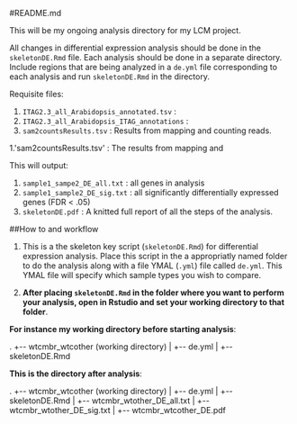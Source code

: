 #README.md

This will be my ongoing analysis directory for my LCM project.  

All changes in differential expression analysis should be done in the `skeletonDE.Rmd` file. Each analysis should be done in a separate directory.  Include regions that are being analyzed in a `de.yml` file corresponding to each analysis and run `skeletonDE.Rmd` in the directory.  

Requisite files:
1. `ITAG2.3_all_Arabidopsis_annotated.tsv` :  
2. `ITAG2.3_all_Arabidopsis_ITAG_annotations` : 
3. `sam2countsResults.tsv` : Results from mapping and counting reads.

1.'sam2countsResults.tsv' : The results from mapping and 

This will output:
1. `sample1_sampe2_DE_all.txt` : all genes in analysis
2. `sample1_sample2_DE_sig.txt` : all significantly differentially expressed genes (FDR < .05)
3. `skeletonDE.pdf` : A knitted full report of all the steps of the analysis.

##How to and workflow
1. This is a the skeleton key script (`skeletonDE.Rmd`) for differential expression analysis.  Place this script in the a appropriatly named folder to do the analysis along with  a file YMAL (`.yml`) file called `de.yml`. This YMAL file will specify which sample types you wish to compare. 

2. **After placing `skeletonDE.Rmd` in the folder where you want to perform your analysis, open in Rstudio and set your working directory to that folder**.  

**For instance my working directory before starting analysis**:

.
+-- wtcmbr_wtcother (working directory)
|    +-- de.yml
|    +-- skeletonDE.Rmd


**This is the directory after analysis**:

.
+-- wtcmbr_wtcother (working directory)
|    +-- de.yml
|    +-- skeletonDE.Rmd
|    +-- wtcmbr_wtother_DE_all.txt
|    +-- wtcmbr_wtother_DE_sig.txt
|    +-- wtcmbr_wtcother_DE.pdf




